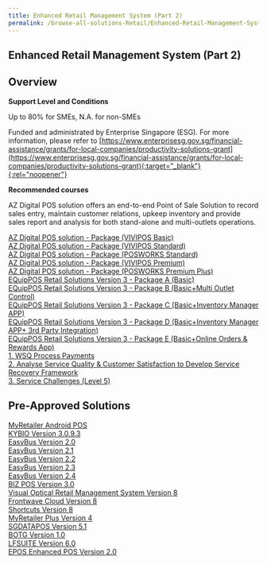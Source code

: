 ```yaml
---
title: Enhanced Retail Management System (Part 2)
permalink: /browse-all-solutions-Retail/Enhanced-Retail-Management-System--Part-2-
---
```


## Enhanced Retail Management System (Part 2)
## Overview

**Support Level and Conditions**

Up to 80% for SMEs, N.A. for non-SMEs

Funded and administrated by Enterprise Singapore (ESG). For more information, please refer to
[https://www.enterprisesg.gov.sg/financial-assistance/grants/for-local-companies/productivity-solutions-grant](https://www.enterprisesg.gov.sg/financial-assistance/grants/for-local-companies/productivity-solutions-grant){:target="_blank"}{:rel="noopener"}

**Recommended courses**

AZ Digital POS solution offers an end-to-end Point of Sale Solution to record sales entry, maintain customer relations, upkeep inventory and provide sales report and analysis for both stand-alone and multi-outlets operations.

<a href='https://www.gobusiness.gov.sg/images/psg/AZ_Digital_20210379_Desensitised_Annex_3_Part_1.pdf'  target='_blank' rel='noopener'>AZ Digital POS solution - Package (VIVIPOS Basic)</a><br>
<a href='https://www.gobusiness.gov.sg/images/psg/AZ_Digital_20210379_Desensitised_Annex_3_Part_2.pdf'  target='_blank' rel='noopener'>AZ Digital POS solution - Package (VIVIPOS Standard)</a><br>
<a href='https://www.gobusiness.gov.sg/images/psg/AZ_Digital_20210379_Desensitised_Annex_3_Part_3.pdf'  target='_blank' rel='noopener'>AZ Digital POS solution - Package (POSWORKS Standard)</a><br>
<a href='https://www.gobusiness.gov.sg/images/psg/AZ_Digital_20210379_Desensitised_Annex_3_Part_4.pdf'  target='_blank' rel='noopener'>AZ Digital POS solution - Package (VIVIPOS Premium)</a><br>
<a href='https://www.gobusiness.gov.sg/images/psg/AZ_Digital_20210379_Desensitised_Annex_3_Part_5.pdf'  target='_blank' rel='noopener'>AZ Digital POS solution - Package (POSWORKS Premium Plus)</a><br>
<a href='https://www.gobusiness.gov.sg/images/psg/Edgeworks_20220048_Desensitised_Annex_3_Part_1.pdf'  target='_blank' rel='noopener'>EQuipPOS Retail Solutions Version 3 - Package A (Basic)</a><br>
<a href='https://www.gobusiness.gov.sg/images/psg/Edgeworks_20220048_Desensitised_Annex_3_Part_2.pdf'  target='_blank' rel='noopener'>EQuipPOS Retail Solutions Version 3 - Package B (Basic+Multi Outlet Control)</a><br>
<a href='https://www.gobusiness.gov.sg/images/psg/Edgeworks_20220048_Desensitised_Annex_3_Part_3.pdf'  target='_blank' rel='noopener'>EQuipPOS Retail Solutions Version 3 - Package C (Basic+Inventory Manager APP)</a><br>
<a href='https://www.gobusiness.gov.sg/images/psg/Edgeworks_20220048_Desensitised_Annex_3_Part_4.pdf'  target='_blank' rel='noopener'>EQuipPOS Retail Solutions Version 3 - Package D (Basic+Inventory Manager APP+ 3rd Party Integration)</a><br>
<a href='https://www.gobusiness.gov.sg/images/psg/Edgeworks_20220048_Desensitised_Annex_3_Part_56.pdf'  target='_blank' rel='noopener'>EQuipPOS Retail Solutions Version 3 - Package E (Basic+Online Orders & Rewards App)</a><br>
<a href='https://courses.enterprisejobskills.gov.sg/Course_Internet/CourseDetail/WSQ-Process-Payments-SSF-2'  target='_blank' rel='noopener'>1. WSQ Process Payments</a><br>
<a href='https://courses.enterprisejobskills.gov.sg/Course_Internet/CourseDetail/Analyse-Service-Quality-Customer-Satisfaction-Develop-Service-Recovery-Framework-SFw-2'  target='_blank' rel='noopener'>2. Analyse Service Quality & Customer Satisfaction to Develop Service Recovery Framework</a><br>
<a href='https://courses.enterprisejobskills.gov.sg/Course_Internet/CourseDetail/Service-Challenges-Level-5-Asynchronous-Synchronous-elearning'  target='_blank' rel='noopener'>3. Service Challenges (Level 5)</a><br>

## Pre-Approved Solutions

<a href='/productivity-solutions-grant/solutionrepo/solution344' target='_blank'>MyRetailer Android POS</a><br>
<a href='/productivity-solutions-grant/solutionrepo/solution936' target='_blank'>KYBIO Version 3.0.9.3</a><br>
<a href='/productivity-solutions-grant/solutionrepo/solution1019' target='_blank'>EasyBus Version 2.0</a><br>
<a href='/productivity-solutions-grant/solutionrepo/solution1020' target='_blank'>EasyBus Version 2.1</a><br>
<a href='/productivity-solutions-grant/solutionrepo/solution1021' target='_blank'>EasyBus Version 2.2</a><br>
<a href='/productivity-solutions-grant/solutionrepo/solution1022' target='_blank'>EasyBus Version 2.3</a><br>
<a href='/productivity-solutions-grant/solutionrepo/solution1023' target='_blank'>EasyBus Version 2.4</a><br>
<a href='/productivity-solutions-grant/solutionrepo/solution1084' target='_blank'>BIZ POS Version 3.0</a><br>
<a href='/productivity-solutions-grant/solutionrepo/solution1136' target='_blank'>Visual Optical Retail Management System Version 8</a><br>
<a href='/productivity-solutions-grant/solutionrepo/solution1176' target='_blank'>Frontwave Cloud Version 8</a><br>
<a href='/productivity-solutions-grant/solutionrepo/solution1188' target='_blank'>Shortcuts Version 8</a><br>
<a href='/productivity-solutions-grant/solutionrepo/solution1264' target='_blank'>MyRetailer Plus Version 4</a><br>
<a href='/productivity-solutions-grant/solutionrepo/solution1501' target='_blank'>SGDATAPOS Version 5.1</a><br>
<a href='/productivity-solutions-grant/solutionrepo/solution1723' target='_blank'>BOTG Version 1.0</a><br>
<a href='/productivity-solutions-grant/solutionrepo/solution1878' target='_blank'>LFSUITE Version 6.0</a><br>
<a href='/productivity-solutions-grant/solutionrepo/solution2753' target='_blank'>EPOS Enhanced POS Version 2.0</a><br>

